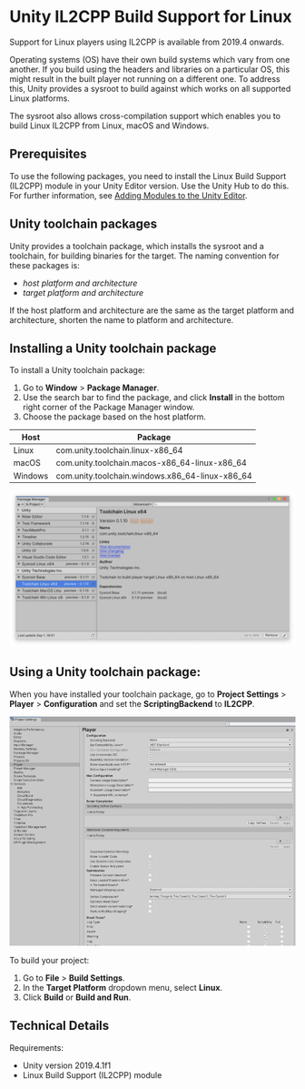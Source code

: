 # Unity IL2CPP Build Support for Linux

Support for Linux players using IL2CPP is available from 2019.4 onwards.

Operating systems (OS) have their own build systems which vary from one another. If you build using the headers and libraries on a particular OS, this might result in the built player not running on a different one. To address this, Unity provides a sysroot to build against which works on all supported Linux platforms.

The sysroot also allows cross-compilation support which enables you to build Linux IL2CPP from Linux, macOS and Windows.

## Prerequisites

To use the following packages, you need to install the Linux Build Support (IL2CPP) module in your Unity Editor version. Use the Unity Hub to do this. For further information, see [Adding Modules to the Unity Editor](https://docs.unity3d.com/2021.2/Documentation/Manual/GettingStartedAddingEditorComponents.html).

## Unity toolchain packages

Unity provides a toolchain package, which installs the sysroot and a toolchain, for building binaries for the target. The naming convention for these packages is:

* _host platform and architecture_ 
* _target platform and architecture_

If the host platform and architecture are the same as the target platform and architecture, shorten the name to platform and architecture.

## Installing a Unity toolchain package

To install a Unity toolchain package:
1. Go to **Window** > **Package Manager**. 
2. Use the search bar to find the package, and click **Install** in the bottom right corner of the Package Manager window.  
3. Choose the package based on the host platform.

| Host    | Package                                  |
| ------- | ---------------------------------------- |
| Linux   | com.unity.toolchain.linux-x86_64         |
| macOS     | com.unity.toolchain.macos-x86_64-linux-x86_64 |
| Windows | com.unity.toolchain.windows.x86_64-linux-x86_64 |

![Package Manager window](Images/sysroot_PackageManagerScreenshot.png)

## Using a Unity toolchain package:

When you have installed your toolchain package, go to **Project Settings** &gt; **Player** &gt; **Configuration** and set the **ScriptingBackend** to **IL2CPP**.

![Project Settings window](Images/sysroot_ProjectSettingsScreenshot.png)

To build your project:
1. Go to **File** &gt; **Build Settings**.
2. In the **Target Platform** dropdown menu, select **Linux**.
3. Click **Build** or **Build and Run**.

## Technical Details

Requirements:

- Unity version 2019.4.1f1
- Linux Build Support (IL2CPP) module
